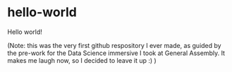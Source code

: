 # hello-world
Hello world!

(Note: this was the very first github respository I ever made, as guided by the pre-work for the Data Science immersive I took at General Assembly. It makes me laugh now, so I decided to leave it up :) )